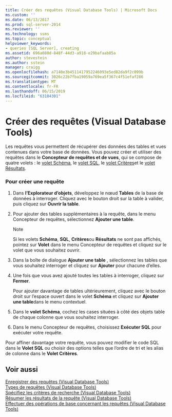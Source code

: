 ```yaml
---
title: Créer des requêtes (Visual Database Tools) | Microsoft Docs
ms.custom: ''
ms.date: 06/13/2017
ms.prod: sql-server-2014
ms.reviewer: ''
ms.technology: ssms
ms.topic: conceptual
helpviewer_keywords:
- queries [SQL Server], creating
ms.assetid: 696a080d-848f-44d3-a918-e29bafaab85a
author: stevestein
ms.author: sstein
manager: craigg
ms.openlocfilehash: a7140e3b4511417952246093e5ed82da9f2c099b
ms.sourcegitcommit: 3026c22b7fba19059a769ea5f367c4f51efaf286
ms.translationtype: MT
ms.contentlocale: fr-FR
ms.lasthandoff: 06/15/2019
ms.locfileid: "63184301"
---
```

# <a name="create-queries-visual-database-tools"></a>Créer des requêtes (Visual Database Tools)
  Les requêtes vous permettent de récupérer des données des tables et vues contenues dans votre base de données. Vous pouvez créer et utiliser des requêtes dans le **Concepteur de requêtes et de vues**, qui se compose de quatre volets : le [volet Schéma](visual-database-tools.md), le [volet SQL](sql-pane-visual-database-tools.md), le [volet Critères](criteria-pane-visual-database-tools.md)et le [volet Résultats](results-pane-visual-database-tools.md).  
  
### <a name="to-create-a-new-query"></a>Pour créer une requête  
  
1.  Dans **l’Explorateur d’objets**, développez le nœud **Tables** de la base de données à interroger. Cliquez avec le bouton droit sur la table à valider, puis cliquez sur **Ouvrir la table**.  
  
2.  Pour ajouter des tables supplémentaires à la requête, dans le menu Concepteur de requêtes, sélectionnez **Ajouter une table**.  
  
    > [!NOTE]  
    >  Si les volets **Schéma**, **SQL**, **Critères**ou **Résultats** ne sont pas affichés, pointez sur **Volet** dans le menu Concepteur de requêtes et cliquez sur le volet que vous souhaitez ouvrir.  
  
3.  Dans la boîte de dialogue **Ajouter une table** , sélectionnez les tables que vous souhaitez interroger et cliquez sur **Ajouter** pour chacune d’elles.  
  
4.  Une fois que vous avez ajouté toutes les tables à interroger, cliquez sur **Fermer**.  
  
     Pour ajouter davantage de tables ultérieurement, cliquez avec le bouton droit sur l’espace ouvert dans le volet **Schéma** et cliquez sur **Ajouter une table**dans le menu contextuel.  
  
5.  Dans le **volet Schéma**, cochez les cases situées à côté des objets table de chaque colonne que vous souhaitez interroger.  
  
6.  Dans le menu Concepteur de requêtes, choisissez **Exécuter SQL** pour exécuter votre requête.  
  
 Pour affiner davantage votre requête, vous pouvez modifier le code SQL dans le **Volet SQL** ou choisir des options telles que l’ordre de tri et les alias de colonne dans le **Volet Critères**.  
  
## <a name="see-also"></a>Voir aussi  
 [Enregistrer des requêtes &#40;Visual Database Tools&#41;](save-queries-visual-database-tools.md)   
 [Types de requêtes &#40;Visual Database Tools&#41;](types-of-queries-visual-database-tools.md)   
 [Spécifiez les critères de recherche &#40;Visual Database Tools&#41;](specify-search-criteria-visual-database-tools.md)   
 [Résumer les résultats de la requête &#40;Visual Database Tools&#41;](summarize-query-results-visual-database-tools.md)   
 [Effectuer des opérations de base concernant les requêtes &#40;Visual Database Tools&#41;](perform-basic-operations-with-queries-visual-database-tools.md)  
  
  
